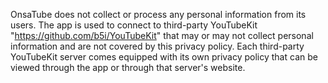 
OnsaTube does not collect or process any personal information from its users. The app is used to connect to third-party YouTubeKit "https://github.com/b5i/YouTubeKit" that may or may not collect personal information and are not covered by this privacy policy. Each third-party YouTubeKit server comes equipped with its own privacy policy that can be viewed through the app or through that server's website.



